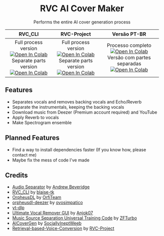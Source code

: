 <div align="center">
  
# RVC AI Cover Maker
Performs the entire AI cover generation process

| **RVC_CLI** | **RVC-Project** | **Versão PT-BR** |
|:---:|:---:|:---:|
| Full process version <br> <a target="_blank" href="https://colab.research.google.com/github/ShiromiyaG/RVC-AI-Cover-Maker/blob/main/RVC_AI_Cover_Maker.ipynb"> <img src="https://colab.research.google.com/assets/colab-badge.svg" alt="Open In Colab"/> </a> <br> Separate parts version <br> <a target="_blank" href="https://colab.research.google.com/github/ShiromiyaG/RVC-AI-Cover-Maker/blob/main/RVC_AI_Cover_Maker_(separate_parts_version).ipynb"> <img src="https://colab.research.google.com/assets/colab-badge.svg" alt="Open In Colab"/> </a> | Full process version <br> <a target="_blank" href="https://github.com/ShiromiyaG/RVC-AI-Cover-Maker/blob/main/RVC_AI_Cover_Maker_(RVC_Project_version).ipynb"> <img src="https://colab.research.google.com/assets/colab-badge.svg" alt="Open In Colab"/> </a> <br> Separate parts version <br> <a target="_blank" href="https://github.com/ShiromiyaG/RVC-AI-Cover-Maker/blob/main/RVC_AI_Cover_Maker_(RVC_Project_separate_parts_version).ipynb"> <img src="https://colab.research.google.com/assets/colab-badge.svg" alt="Open In Colab"/> </a> | Processo completo <br> <a target="_blank" href="https://github.com/ShiromiyaG/RVC-AI-Cover-Maker/blob/main/RVC_AI_Cover_Maker_(RVC_Project_version)_PT_BR.ipynb"> <img src="https://colab.research.google.com/assets/colab-badge.svg" alt="Open In Colab"/> </a> <br> Versão com partes separadas <br> <a target="_blank" href="https://github.com/ShiromiyaG/RVC-AI-Cover-Maker/blob/main/RVC_AI_Cover_Maker_(RVC_Project_separate_parts_version)_PT_BR.ipynb"> <img src="https://colab.research.google.com/assets/colab-badge.svg" alt="Open In Colab"/> </a> |
</div>

## Features
- Separates vocals and removes backing vocals and Echo/Reverb
- Separate the instrumentals, keeping the backing vocals
- Download music from Deezer (Premium account required) and YouTube
- Apply Reverb to vocals
- Make Spectrogram ensemble

## Planned Features
- Find a way to install dependencies faster (If you know how, please contact me)
- Maybe fix the mess of code I've made

## Credits
- [Audio Separator](https://github.com/karaokenerds/python-audio-separator) by [Andrew Beveridge](https://github.com/beveradb)
- [RVC_CLI](https://github.com/blaise-tk/RVC_CLI) by [blaise-tk](https://github.com/blaise-tk)
- [OrpheusDL](https://github.com/OrfiTeam/OrpheusDL) by [OrfiTeam](https://github.com/OrfiTeam)
- [orpheusdl-deezer](https://git.ovosimpatico.com/ovosimpatico/orpheusdl-deezer) by [ovosimpatico](https://git.ovosimpatico.com/ovosimpatico)
- [yt-dlp](https://github.com/yt-dlp/yt-dlp)
- [Ultimate Vocal Remover GUI](https://github.com/Anjok07/ultimatevocalremovergui) by [Anjok07](https://github.com/Anjok07)
- [Music Source Separation Universal Training Code](https://github.com/ZFTurbo/Music-Source-Separation-Training) by [ZFTurbo](https://github.com/ZFTurbo)
- [AICoverGen](https://github.com/SociallyIneptWeeb/AICoverGen) by [SociallyIneptWeeb](https://github.com/SociallyIneptWeeb)
- [Retrieval-based-Voice-Conversion](https://github.com/RVC-Project/Retrieval-based-Voice-Conversion) by [RVC-Project](https://github.com/RVC-Project)
